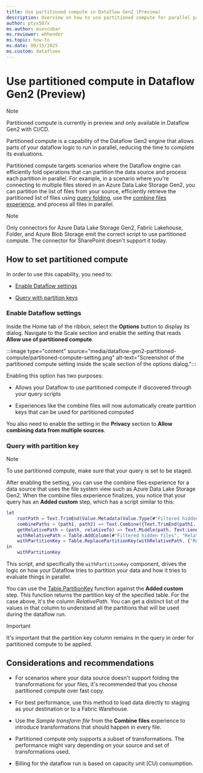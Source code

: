 ```yaml
---
title: Use partitioned compute in Dataflow Gen2 (Preview)
description: Overview on how to use partitioned compute for parallel processing in Dataflow Gen2 with CI/CD.
author: ptyx507x
ms.author: miescobar
ms.reviewer: whhender
ms.topic: how-to
ms.date: 09/15/2025
ms.custom: dataflows
---
```


# Use partitioned compute in Dataflow Gen2 (Preview)

> [!NOTE]
> Partitioned compute is currently in preview and only available in Dataflow Gen2 with CI/CD.

Partitioned compute is a capability of the Dataflow Gen2 engine that allows parts of your dataflow logic to run in parallel, reducing the time to complete its evaluations.

Partitioned compute targets scenarios where the Dataflow engine can efficiently fold operations that can partition the data source and process each partition in parallel. For example, in a scenario where you're connecting to multiple files stored in an Azure Data Lake Storage Gen2, you can partition the list of files from your source, efficiently retrieve the partitioned list of files using [query folding](/power-query/query-folding-basics), use the [combine files experience](/power-query/combine-files-overview), and process all files in parallel.

> [!NOTE]
> Only connectors for Azure Data Lake Storage Gen2, Fabric Lakehouse, Folder, and Azure Blob Storage emit the correct script to use partitioned compute. The connector for SharePoint doesn't support it today.

## How to set partitioned compute

In order to use this capability, you need to:

- [Enable Dataflow settings](#enable-dataflow-settings)

- [Query with partition keys](#query-with-partition-key)

### Enable Dataflow settings

Inside the Home tab of the ribbon, select the **Options** button to display its dialog. Navigate to the Scale section and enable the setting that reads **Allow use of partitioned compute**.

:::image type="content" source="media/dataflow-gen2-partitioned-compute/partitioned-compute-setting.png" alt-text="Screenshot of the partitioned compute setting inside the scale section of the options dialog.":::

Enabling this option has two purposes:

- Allows your Dataflow to use partitioned compute if discovered through your query scripts

- Experiences like the combine files will now automatically create partition keys that can be used for partitioned computed

You also need to enable the setting in the **Privacy** section to **Allow combining data from multiple sources**.

### Query with partition key

> [!NOTE]
> To use partitioned compute, make sure that your query is set to be staged.

After enabling the setting, you can use the combine files experience for a data source that uses the file system view such as Azure Data Lake Storage Gen2. When the combine files experience finalizes, you notice that your query has an **Added custom** step, which has a script similar to this:

```M code
let
    rootPath = Text.TrimEnd(Value.Metadata(Value.Type(#"Filtered hidden files"))[FileSystemTable.RootPath]?, "\"),
    combinePaths = (path1, path2) => Text.Combine({Text.TrimEnd(path1, "\"), path2}, "\"),
    getRelativePath = (path, relativeTo) => Text.Middle(path, Text.Length(relativeTo) + 1),
    withRelativePath = Table.AddColumn(#"Filtered hidden files", "Relative Path", each getRelativePath(combinePaths([Folder Path], [Name]), rootPath), type text),
    withPartitionKey = Table.ReplacePartitionKey(withRelativePath, {"Relative Path"})
in
    withPartitionKey
```

This script, and specifically the `withPartitionKey` component, drives the logic on how your Dataflow tries to partition your data and how it tries to evaluate things in parallel.

You can use the [Table.PartitionKey](/powerquery-m/table-partitionkey) function against the **Added custom** step. This function returns the partition key of the specified table. For the case above, it's the column *RelativePath*. You can get a distinct list of the values in that column to understand all the partitions that will be used during the dataflow run.

> [!IMPORTANT]
> It's important that the partition key column remains in the query in order for partitioned compute to be applied.

## Considerations and recommendations

- For scenarios where your data source doesn't support folding the transformations for your files, it's recommended that you choose partitioned compute over fast copy.

- For best performance, use this method to load data directly to staging as your destination or to a Fabric Warehouse.

- Use the *Sample transform file* from the **Combine files** experience to introduce transformations that should happen in every file.

- Partitioned compute only supports a subset of transformations. The performance might vary depending on your source and set of transformations used.

- Billing for the dataflow run is based on capacity unit (CU) consumption.

